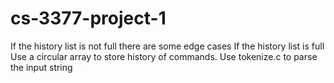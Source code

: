 # cs-3377-project-1

If the history list is not full there are some edge cases
If the history list is full Use a circular array to store history of commands.
Use tokenize.c to parse the input string

